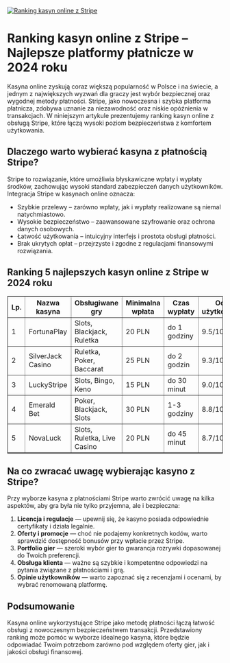 [![Ranking kasyn online z Stripe](https://123-caf.pages.dev/gitsignup.png)](https://vrmoo.ru/Bt82HjjY)

<h1>Ranking kasyn online z Stripe – Najlepsze platformy płatnicze w 2024 roku</h1> <p>Kasyna online zyskują coraz większą popularność w Polsce i na świecie, a jednym z największych wyzwań dla graczy jest wybór bezpiecznej oraz wygodnej metody płatności. Stripe, jako nowoczesna i szybka platforma płatnicza, zdobywa uznanie za niezawodność oraz niskie opóźnienia w transakcjach. W niniejszym artykule prezentujemy ranking kasyn online z obsługą Stripe, które łączą wysoki poziom bezpieczeństwa z komfortem użytkowania.</p>  <h2>Dlaczego warto wybierać kasyna z płatnością Stripe?</h2> <p>Stripe to rozwiązanie, które umożliwia błyskawiczne wpłaty i wypłaty środków, zachowując wysoki standard zabezpieczeń danych użytkowników. Integracja Stripe w kasynach online oznacza:</p> <ul>   <li>Szybkie przelewy – zarówno wpłaty, jak i wypłaty realizowane są niemal natychmiastowo.</li>   <li>Wysokie bezpieczeństwo – zaawansowane szyfrowanie oraz ochrona danych osobowych.</li>   <li>Łatwość użytkowania – intuicyjny interfejs i prostota obsługi płatności.</li>   <li>Brak ukrytych opłat – przejrzyste i zgodne z regulacjami finansowymi rozwiązania.</li> </ul>  <h2>Ranking 5 najlepszych kasyn online z Stripe w 2024 roku</h2> <table border="1" cellspacing="0" cellpadding="8">   <thead>     <tr>       <th>Lp.</th>       <th>Nazwa kasyna</th>       <th>Obsługiwane gry</th>       <th>Minimalna wpłata</th>       <th>Czas wypłaty</th>       <th>Ocena użytkowników</th>     </tr>   </thead>   <tbody>     <tr>       <td>1</td>       <td>FortunaPlay</td>       <td>Slots, Blackjack, Ruletka</td>       <td>20 PLN</td>       <td>do 1 godziny</td>       <td>9.5/10</td>     </tr>     <tr>       <td>2</td>       <td>SilverJack Casino</td>       <td>Ruletka, Poker, Baccarat</td>       <td>25 PLN</td>       <td>do 2 godzin</td>       <td>9.3/10</td>     </tr>     <tr>       <td>3</td>       <td>LuckyStripe</td>       <td>Slots, Bingo, Keno</td>       <td>15 PLN</td>       <td>do 30 minut</td>       <td>9.0/10</td>     </tr>     <tr>       <td>4</td>       <td>Emerald Bet</td>       <td>Poker, Blackjack, Slots</td>       <td>30 PLN</td>       <td>1-3 godziny</td>       <td>8.8/10</td>     </tr>     <tr>       <td>5</td>       <td>NovaLuck</td>       <td>Slots, Ruletka, Live Casino</td>       <td>20 PLN</td>       <td>do 45 minut</td>       <td>8.7/10</td>     </tr>   </tbody> </table>  <h2>Na co zwracać uwagę wybierając kasyno z Stripe?</h2> <p>Przy wyborze kasyna z płatnościami Stripe warto zwrócić uwagę na kilka aspektów, aby gra była nie tylko przyjemna, ale i bezpieczna:</p> <ol>   <li><strong>Licencja i regulacje</strong> — upewnij się, że kasyno posiada odpowiednie certyfikaty i działa legalnie.</li>   <li><strong>Oferty i promocje</strong> — choć nie podajemy konkretnych kodów, warto sprawdzić dostępność bonusów przy wpłacie przez Stripe.</li>   <li><strong>Portfolio gier</strong> — szeroki wybór gier to gwarancja rozrywki dopasowanej do Twoich preferencji.</li>   <li><strong>Obsługa klienta</strong> — ważne są szybkie i kompetentne odpowiedzi na pytania związane z płatnościami i grą.</li>   <li><strong>Opinie użytkowników</strong> — warto zapoznać się z recenzjami i ocenami, by wybrać renomowaną platformę.</li> </ol>  <h2>Podsumowanie</h2> <p>Kasyna online wykorzystujące Stripe jako metodę płatności łączą łatwość obsługi z nowoczesnym bezpieczeństwem transakcji. Przedstawiony ranking może pomóc w wyborze idealnego kasyna, które będzie odpowiadać Twoim potrzebom zarówno pod względem oferty gier, jak i jakości obsługi finansowej.</p>